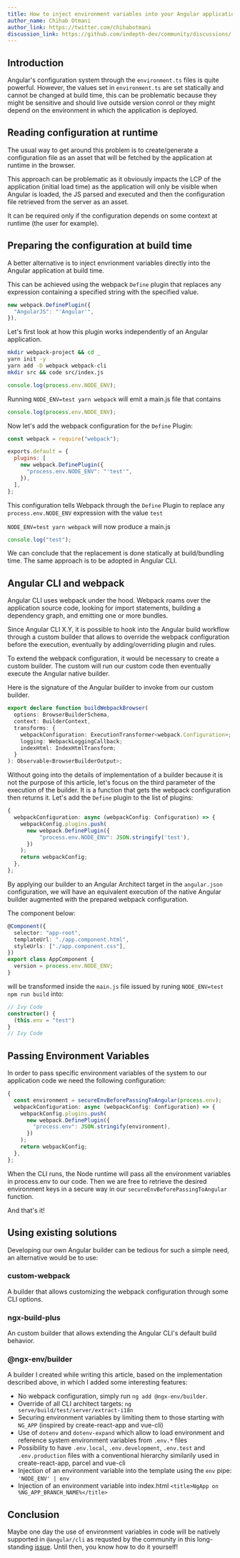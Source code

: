 ```yaml
---
title: How to inject environment variables into your Angular applications - Angular Tutorials | indepth.dev
author_name: Chihab Otmani
author_link: https://twitter.com/chihabotmani
discussion_link: https://github.com/indepth-dev/community/discussions/
---
```


## Introduction

Angular's configuration system through the `environment.ts` files is quite powerful. However, the values set in `environment.ts` are set statically and cannot be changed at build time, this can be problematic because they might be sensitive and should live outside version conrol or they might depend on the environment in which the application is deployed.

## Reading configuration at runtime

The usual way to get around this problem is to create/generate a configuration file as an asset that will be fetched by the application at runtime in the browser.

This approach can be problematic as it obviously impacts the LCP of the application (initial load time) as the application will only be visible when Angular is loaded, the JS parsed and executed and then the configuration file retrieved from the server as an asset.

It can be required only if the configuration depends on some context at runtime (the user for example).

## Preparing the configuration at build time

A better alternative is to inject envrionment variables directly into the Angular application at build time. 

This can be achieved using the webpack `Define` plugin that replaces any expression containing a specified string with the specified value.

```js
new webpack.DefinePlugin({
  "AngularJS": "'Angular'",
}),
```

Let's first look at how this plugin works independently of an Angular application.

```sh
mkdir webpack-project && cd _
yarn init -y
yarn add -D webpack webpack-cli
mkdir src && code src/index.js
```

```js
console.log(process.env.NODE_ENV);
```

Running `NODE_ENV=test yarn webpack` will emit a main.js file that contains

```js
console.log(process.env.NODE_ENV);
```

Now let's add the webpack configuration for the `Define` Plugin:

```js
const webpack = require("webpack");

exports.default = {
  plugins: [
    new webpack.DefinePlugin({
      "process.env.NODE_ENV": "'test'",
    }),
  ],
};
```

This configuration tells Webpack through the `Define` Plugin to replace any `process.env.NODE_ENV` expression with the value `test`

`NODE_ENV=test yarn webpack` will now produce a main.js

```js
console.log("test");
```

We can conclude that the replacement is done statically at build/bundling time. The same approach is to be adopted in Angular CLI.

## Angular CLI and webpack

Angular CLI uses webpack under the hood. Webpack roams over the application source code, looking for import statements, building a dependency graph, and emitting one or more bundles.

Since Angular CLI X.Y, it is possible to hook into the Angular build workflow through a custom builder that allows to override the webpack configuration before the execution, eventually by adding/overriding plugin and rules.

To extend the webpack configuration, it would be necessary to create a custom builder. The custom will run our custom code then eventually execute the Angular native builder.

Here is the signature of the Angular builder to invoke from our custom builder.

```ts
export declare function buildWebpackBrowser(
  options: BrowserBuilderSchema,
  context: BuilderContext,
  transforms: {
    webpackConfiguration: ExecutionTransformer<webpack.Configuration>;
    logging: WebpackLoggingCallback;
    indexHtml: IndexHtmlTransform;
  }
): Observable<BrowserBuilderOutput>;
```

Without going into the details of implementation of a builder because it is not the purpose of this article, let's focus on the third parameter of the execution of the builder. It is a function that gets the webpack configuration then returns it. Let's add the `Define` plugin to the list of plugins:

```ts
{
  webpackConfiguration: async (webpackConfig: Configuration) => {
    webpackConfig.plugins.push(
      new webpack.DefinePlugin({
          "process.env.NODE_ENV": JSON.stringify('test'),
      })
    );
    return webpackConfig;
  },
};
```

By applying our builder to an Angular Architect target in the `angular.json` configuration, we will have an equivalent execution of the native Angular builder augmented with the prepared webpack configuration.

The component below:

```ts
@Component({
  selector: "app-root",
  templateUrl: "./app.component.html",
  styleUrls: ["./app.component.css"],
})
export class AppComponent {
  version = process.env.NODE_ENV;
}
```

will be transformed inside the `main.js` file issued by runing `NODE_ENV=test npm run build` into:

```ts
// Ivy Code
constructor() {
  (this.env = "test")
}
// Ivy Code
```

## Passing Environment Variables

In order to pass specific environment variables of the system to our application code we need the following configuration:

```ts
{
  const environment = secureEnvBeforePassingToAngular(process.env);
  webpackConfiguration: async (webpackConfig: Configuration) => {
    webpackConfig.plugins.push(
      new webpack.DefinePlugin({
        "process.env": JSON.stringify(environment),
      })
    );
    return webpackConfig;
  },
};
```

When the CLI runs, the Node runtime will pass all the environment variables in process.env to our code. Then we are free to retrieve the desired environment keys in a secure way in our `secureEnvBeforePassingToAngular` function.

And that's it!

## Using existing solutions

Developing our own Angular builder can be tedious for such a simple need, an alternative would be to use:

### custom-webpack

A builder that allows customizing the webpack configuration through some CLI options.

### ngx-build-plus

An custom builder that allows extending the Angular CLI's default build behavior.

### @ngx-env/builder

A builder I created while writing this article, based on the implementation described above, in which I added some interesting features:
- No webpack configuration, simply run `ng add @ngx-env/builder`.
- Override of all CLI architect targets: `ng serve/build/test/server/extract-i18n`
- Securing environment variables by limiting them to those starting with `NG_APP` (inspired by create-react-app and vue-cli)
- Use of `dotenv` and `dotenv-expand` which allow to load environment and reference system environment variables from `.env.*` files
- Possibility to have `.env.local`, `.env.development`, `.env.test` and `.env.production` files with a conventional hierarchy similarily used in create-react-app, parcel and vue-cli
- Injection of an environment variable into the template using the `env` pipe: `'NODE_ENV' | env`
- Injection of an environment variable into index.html `<title>NgApp on %NG_APP_BRANCH_NAME%</title>`

## Conclusion

Maybe one day the use of environment variables in code will be natively supported in `@angular/cli` as requsted by the community in this long-standing [issue](link_here). Until then, you know how to do it yourself!
